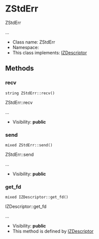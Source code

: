 ZStdErr
===============

ZStdErr

...


* Class name: ZStdErr
* Namespace: 
* This class implements: [IZDescriptor](IZDescriptor.md)






Methods
-------


### recv

    string ZStdErr::recv()

ZStdErr::recv

...

* Visibility: **public**




### send

    mixed ZStdErr::send()

ZStdErr::send

...

* Visibility: **public**




### get_fd

    mixed IZDescriptor::get_fd()

IZDescriptor::get_fd

...

* Visibility: **public**
* This method is defined by [IZDescriptor](IZDescriptor.md)



